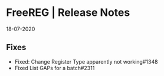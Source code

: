 __FreeREG | Release Notes__
  =======================
  18-07-2020

  __Fixes__
  ---------

  * Fixed: Change Register Type apparently not working#1348
  * Fixed List GAPs for a batch#2311
